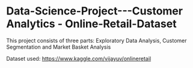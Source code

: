# Data-Science-Project---Customer Analytics - Online-Retail-Dataset
This project consists of three parts: Exploratory Data Analysis, Customer Segmentation and Market Basket Analysis

Dataset used: https://www.kaggle.com/vijayuv/onlineretail
